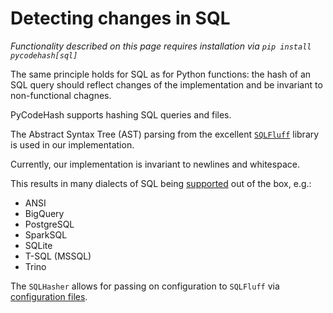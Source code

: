# Detecting changes in SQL

_Functionality described on this page requires installation via `pip install pycodehash[sql]`_

The same principle holds for SQL as for Python functions: the hash of an SQL query should reflect changes of the implementation and be invariant to non-functional chagnes.

PyCodeHash supports hashing SQL queries and files.

The Abstract Syntax Tree (AST) parsing from the excellent [`SQLFluff`](https://docs.sqlfluff.com/en/stable/index.html) library is used in our implementation.

Currently, our implementation is invariant to newlines and whitespace.

This results in many dialects of SQL being [supported](https://docs.sqlfluff.com/en/stable/dialects.html) out of the box, e.g.:

- ANSI
- BigQuery
- PostgreSQL
- SparkSQL
- SQLite
- T-SQL (MSSQL)
- Trino

The `SQLHasher` allows for passing on configuration to `SQLFluff` via [configuration files](https://docs.sqlfluff.com/en/stable/configuration.html).

